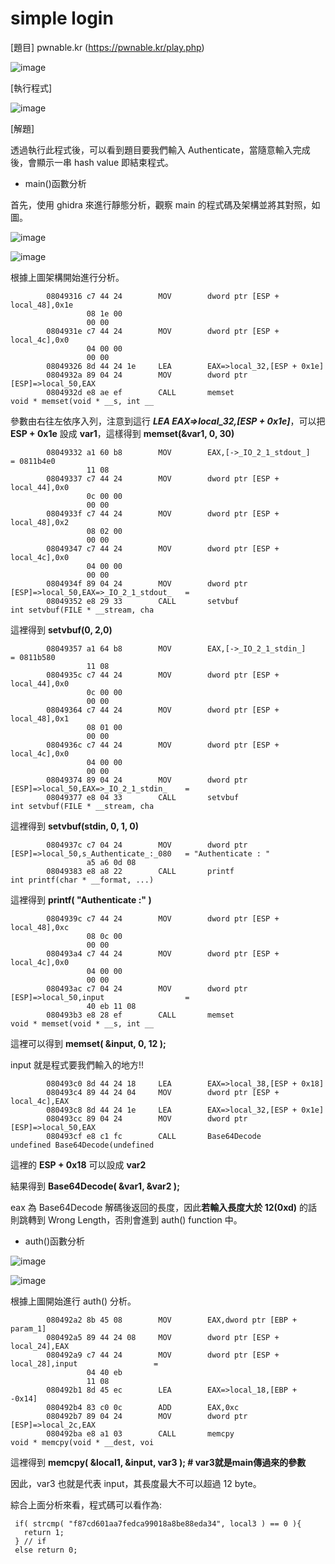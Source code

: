 # simple login

[題目] pwnable.kr (https://pwnable.kr/play.php)

![image](https://github.com/PenguinBear-cyber/The-Attack-and-Defense-of-Computer/blob/main/Practice/LAB4/image/simple%20login_topic.jpg)

[執行程式]

![image](https://github.com/PenguinBear-cyber/The-Attack-and-Defense-of-Computer/blob/main/Practice/LAB4/image/simple%20login_excute.jpg)

[解題]

透過執行此程式後，可以看到題目要我們輸入 Authenticate，當隨意輸入完成後，會顯示一串 hash value 即結束程式。


* main()函數分析

首先，使用 ghidra 來進行靜態分析，觀察 main 的程式碼及架構並將其對照，如圖。

![image](https://github.com/PenguinBear-cyber/The-Attack-and-Defense-of-Computer/blob/main/Practice/LAB4/image/simple%20login_maincode.jpg)

![image](https://github.com/PenguinBear-cyber/The-Attack-and-Defense-of-Computer/blob/main/Practice/LAB4/image/simple%20login_main.jpg)

根據上圖架構開始進行分析。

```
        08049316 c7 44 24        MOV        dword ptr [ESP + local_48],0x1e
                 08 1e 00 
                 00 00
        0804931e c7 44 24        MOV        dword ptr [ESP + local_4c],0x0
                 04 00 00 
                 00 00
        08049326 8d 44 24 1e     LEA        EAX=>local_32,[ESP + 0x1e]
        0804932a 89 04 24        MOV        dword ptr [ESP]=>local_50,EAX
        0804932d e8 ae ef        CALL       memset                                           void * memset(void * __s, int __
```
參數由右往左依序入列，注意到這行 **_LEA  EAX=>local_32,[ESP + 0x1e]_**，可以把 **ESP + 0x1e** 設成 **var1**，這樣得到 **memset(&var1, 0, 30)**

```
        08049332 a1 60 b8        MOV        EAX,[->_IO_2_1_stdout_]                          = 0811b4e0
                 11 08
        08049337 c7 44 24        MOV        dword ptr [ESP + local_44],0x0
                 0c 00 00 
                 00 00
        0804933f c7 44 24        MOV        dword ptr [ESP + local_48],0x2
                 08 02 00 
                 00 00
        08049347 c7 44 24        MOV        dword ptr [ESP + local_4c],0x0
                 04 00 00 
                 00 00
        0804934f 89 04 24        MOV        dword ptr [ESP]=>local_50,EAX=>_IO_2_1_stdout_   = 
        08049352 e8 29 33        CALL       setvbuf                                          int setvbuf(FILE * __stream, cha
```
這裡得到 **setvbuf(0, 2,0)**

```
        08049357 a1 64 b8        MOV        EAX,[->_IO_2_1_stdin_]                           = 0811b580
                 11 08
        0804935c c7 44 24        MOV        dword ptr [ESP + local_44],0x0
                 0c 00 00 
                 00 00
        08049364 c7 44 24        MOV        dword ptr [ESP + local_48],0x1
                 08 01 00 
                 00 00
        0804936c c7 44 24        MOV        dword ptr [ESP + local_4c],0x0
                 04 00 00 
                 00 00
        08049374 89 04 24        MOV        dword ptr [ESP]=>local_50,EAX=>_IO_2_1_stdin_    = 
        08049377 e8 04 33        CALL       setvbuf                                          int setvbuf(FILE * __stream, cha
```
這裡得到 **setvbuf(stdin, 0, 1, 0)**

```
        0804937c c7 04 24        MOV        dword ptr [ESP]=>local_50,s_Authenticate_:_080   = "Authenticate : "
                 a5 a6 0d 08
        08049383 e8 a8 22        CALL       printf                                           int printf(char * __format, ...)
```
這裡得到 **printf( "Authenticate :" )**

```
        0804939c c7 44 24        MOV        dword ptr [ESP + local_48],0xc
                 08 0c 00 
                 00 00
        080493a4 c7 44 24        MOV        dword ptr [ESP + local_4c],0x0
                 04 00 00 
                 00 00
        080493ac c7 04 24        MOV        dword ptr [ESP]=>local_50,input                  = 
                 40 eb 11 08
        080493b3 e8 28 ef        CALL       memset                                           void * memset(void * __s, int __
```
這裡可以得到 **memset( &input, 0, 12 );**

input 就是程式要我們輸入的地方!!

```
        080493c0 8d 44 24 18     LEA        EAX=>local_38,[ESP + 0x18]
        080493c4 89 44 24 04     MOV        dword ptr [ESP + local_4c],EAX
        080493c8 8d 44 24 1e     LEA        EAX=>local_32,[ESP + 0x1e]
        080493cc 89 04 24        MOV        dword ptr [ESP]=>local_50,EAX
        080493cf e8 c1 fc        CALL       Base64Decode                                     undefined Base64Decode(undefined
```
這裡的 **ESP + 0x18** 可以設成 **var2**

結果得到 **Base64Decode( &var1, &var2 );**

eax 為 Base64Decode 解碼後返回的長度，因此**若輸入長度大於 12(0xd)** 的話則跳轉到 Wrong Length，否則會進到 auth() function 中。

* auth()函數分析

![image](https://github.com/PenguinBear-cyber/The-Attack-and-Defense-of-Computer/blob/main/Practice/LAB4/image/simple%20login_authcode.jpg)

![image](https://github.com/PenguinBear-cyber/The-Attack-and-Defense-of-Computer/blob/main/Practice/LAB4/image/simple%20login_auth.jpg)

根據上圖開始進行 auth() 分析。

```
        080492a2 8b 45 08        MOV        EAX,dword ptr [EBP + param_1]
        080492a5 89 44 24 08     MOV        dword ptr [ESP + local_24],EAX
        080492a9 c7 44 24        MOV        dword ptr [ESP + local_28],input                 = 
                 04 40 eb 
                 11 08
        080492b1 8d 45 ec        LEA        EAX=>local_18,[EBP + -0x14]
        080492b4 83 c0 0c        ADD        EAX,0xc
        080492b7 89 04 24        MOV        dword ptr [ESP]=>local_2c,EAX
        080492ba e8 a1 03        CALL       memcpy                                           void * memcpy(void * __dest, voi
```
這裡得到 **memcpy( &local1, &input, var3 ); # var3就是main傳過來的參數**

因此，var3 也就是代表 input，其長度最大不可以超過 12 byte。

綜合上面分析來看，程式碼可以看作為:
```
 if( strcmp( "f87cd601aa7fedca99018a8be88eda34", local3 ) == 0 ){
   return 1;
 } // if
 else return 0;
```
